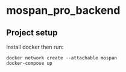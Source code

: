 # mospan_pro_backend

## Project setup

Install docker then run:
```
docker network create --attachable mospan
docker-compose up
```
